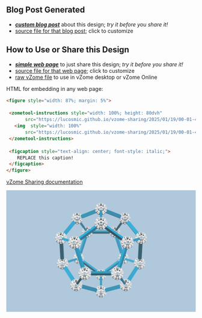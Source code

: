 
## Blog Post Generated

 - [***custom blog post***](<https://lucosmic.github.io/vzome-sharing/2025/01/19/PRJ-HYP-mod2-dodeca-00-01-47.html>) about this design; *try it before you share it!*
 - [source file for that blog post](<https://github.com/lucosmic/vzome-sharing/edit/main/_posts/2025-01-19-PRJ-HYP-mod2-dodeca-00-01-47.md>); click to customize
 


## How to Use or Share this Design

 - [***simple web page***](<https://lucosmic.github.io/vzome-sharing/2025/01/19/00-01-47-PRJ-HYP-mod2-dodeca/>) to just share this design; *try it before you share it!*
 - [source file for that web page](<https://github.com/lucosmic/vzome-sharing/edit/main/2025/01/19/00-01-47-PRJ-HYP-mod2-dodeca/index.md>); click to customize
 - [raw vZome file](<https://raw.githubusercontent.com/lucosmic/vzome-sharing/main/2025/01/19/00-01-47-PRJ-HYP-mod2-dodeca/PRJ-HYP-mod2-dodeca.vZome>) to use in vZome desktop or vZome Online
 
 HTML for embedding in any web page:
 ```html
<figure style="width: 87%; margin: 5%">
  
  <zometool-instructions style="width: 100%; height: 80dvh"
        src="https://lucosmic.github.io/vzome-sharing/2025/01/19/00-01-47-PRJ-HYP-mod2-dodeca/PRJ-HYP-mod2-dodeca.vZome" >
    <img  style="width: 100%"
        src="https://lucosmic.github.io/vzome-sharing/2025/01/19/00-01-47-PRJ-HYP-mod2-dodeca/PRJ-HYP-mod2-dodeca.png" >
  </zometool-instructions>

  <figcaption style="text-align: center; font-style: italic;">
     REPLACE this caption!
  </figcaption>
</figure>

 ```

[vZome Sharing documentation](https://vzome.github.io/vzome/sharing.html#how-it-works)

![Image](<PRJ-HYP-mod2-dodeca.png>)

